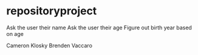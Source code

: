 # repositoryproject

Ask the user their name
Ask the user their age
Figure out birth year based on age

Cameron Klosky
Brenden Vaccaro